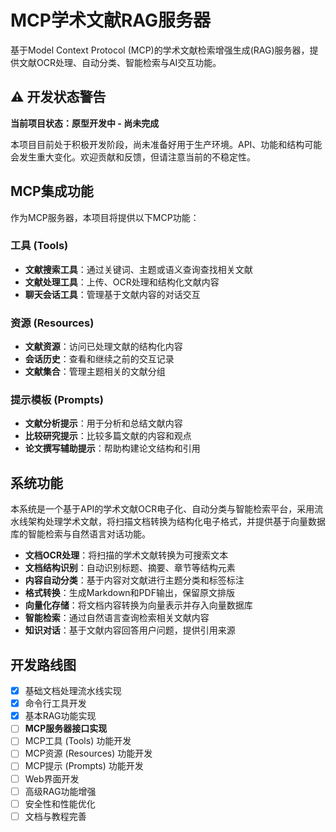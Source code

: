 # MCP学术文献RAG服务器

基于Model Context Protocol (MCP)的学术文献检索增强生成(RAG)服务器，提供文献OCR处理、自动分类、智能检索与AI交互功能。

## ⚠️ 开发状态警告

**当前项目状态：原型开发中 - 尚未完成**

本项目目前处于积极开发阶段，尚未准备好用于生产环境。API、功能和结构可能会发生重大变化。欢迎贡献和反馈，但请注意当前的不稳定性。

## MCP集成功能

作为MCP服务器，本项目将提供以下MCP功能：

### 工具 (Tools)

- **文献搜索工具**：通过关键词、主题或语义查询查找相关文献
- **文献处理工具**：上传、OCR处理和结构化文献内容
- **聊天会话工具**：管理基于文献内容的对话交互

### 资源 (Resources)

- **文献资源**：访问已处理文献的结构化内容
- **会话历史**：查看和继续之前的交互记录
- **文献集合**：管理主题相关的文献分组

### 提示模板 (Prompts)

- **文献分析提示**：用于分析和总结文献内容
- **比较研究提示**：比较多篇文献的内容和观点
- **论文撰写辅助提示**：帮助构建论文结构和引用

## 系统功能

本系统是一个基于API的学术文献OCR电子化、自动分类与智能检索平台，采用流水线架构处理学术文献，将扫描文档转换为结构化电子格式，并提供基于向量数据库的智能检索与自然语言对话功能。

- **文档OCR处理**：将扫描的学术文献转换为可搜索文本
- **文档结构识别**：自动识别标题、摘要、章节等结构元素
- **内容自动分类**：基于内容对文献进行主题分类和标签标注
- **格式转换**：生成Markdown和PDF输出，保留原文排版
- **向量化存储**：将文档内容转换为向量表示并存入向量数据库
- **智能检索**：通过自然语言查询检索相关文献内容
- **知识对话**：基于文献内容回答用户问题，提供引用来源

## 开发路线图

- [x] 基础文档处理流水线实现
- [x] 命令行工具开发
- [x] 基本RAG功能实现
- [ ] **MCP服务器接口实现**
- [ ] MCP工具 (Tools) 功能开发
- [ ] MCP资源 (Resources) 功能开发
- [ ] MCP提示 (Prompts) 功能开发
- [ ] Web界面开发
- [ ] 高级RAG功能增强
- [ ] 安全性和性能优化
- [ ] 文档与教程完善